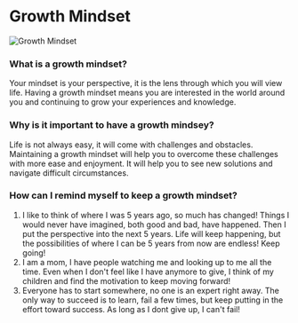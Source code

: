 # Growth Mindset 

![Growth Mindset](C:\Users\Krist\Downloads\43058632290_623a3818a0_o.jpg)


### What is a growth mindset?
Your mindset is your perspective, it is the lens through which you will view life. Having a growth mindset means you are interested in the world around you and continuing to grow your experiences and knowledge. 

### Why is it important to have a growth mindsey?
Life is not always easy, it will come with challenges and obstacles. Maintaining a growth mindset will help you to overcome these challenges with more ease and enjoyment. It will help you to see new solutions and navigate difficult circumstances. 

### How can I remind myself to keep a growth mindset?
1. I like to think of where I was 5 years ago, so much has changed! Things I would never have imagined, both good and bad, have happened. Then I put the perspective into the next 5 years. Life will keep happening, but the possibilities of where I can be 5 years from now are endless! Keep going!
2. I am a mom, I have people watching me and looking up to me all the time. Even when I don't feel like I have anymore to give, I think of my children and find the motivation to keep moving forward!
3. Everyone has to start somewhere, no one is an expert right away. The only way to succeed is to learn, fail a few times, but keep putting in the effort toward success. As long as I dont give up, I can't fail! 

